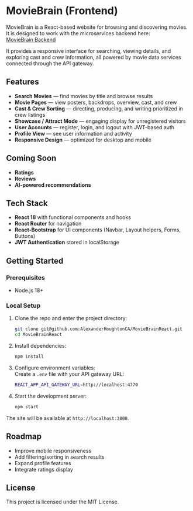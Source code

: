 # MovieBrain (Frontend)

MovieBrain is a React-based website for browsing and discovering movies. 
It is designed to work with the microservices backend here:  
[MovieBrain Backend](https://github.com/AlexanderHoughtonCA/moviebrain/tree/main)


It provides a responsive interface for searching, viewing details, and exploring cast and crew information, all powered by movie data services connected through the API gateway.

## Features

- **Search Movies** — find movies by title and browse results
- **Movie Pages** — view posters, backdrops, overview, cast, and crew
- **Cast & Crew Sorting** — directing, producing, and writing prioritized in crew listings
- **Showcase / Attract Mode** — engaging display for unregistered visitors
- **User Accounts** — register, login, and logout with JWT-based auth
- **Profile View** — see user information and activity
- **Responsive Design** — optimized for desktop and mobile

## Coming Soon
- **Ratings**
- **Reviews**
- **AI-powered recommendations**

## Tech Stack

- **React 18** with functional components and hooks
- **React Router** for navigation
- **React-Bootstrap** for UI components (Navbar, Layout helpers, Forms, Buttons)
- **JWT Authentication** stored in localStorage

## Getting Started

### Prerequisites
- Node.js 18+

### Local Setup

1. Clone the repo and enter the project directory:
   ```bash
   git clone git@github.com:AlexanderHoughtonCA/MovieBrainReact.git
   cd MovieBrainReact
   ```

2. Install dependencies:
   ```bash
   npm install
   ```

3. Configure environment variables:  
   Create a `.env` file with your API gateway URL:
   ```bash
   REACT_APP_API_GATEWAY_URL=http://localhost:4770
   ```

4. Start the development server:
   ```bash
   npm start
   ```

The site will be available at `http://localhost:3000`.

## Roadmap

- Improve mobile responsiveness
- Add filtering/sorting in search results
- Expand profile features
- Integrate ratings display

## License

This project is licensed under the MIT License.
